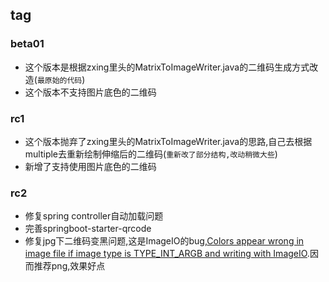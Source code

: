 ## tag

### beta01
- 这个版本是根据zxing里头的MatrixToImageWriter.java的二维码生成方式改造(`最原始的代码`)
- 这个版本不支持图片底色的二维码

### rc1
- 这个版本抛弃了zxing里头的MatrixToImageWriter.java的思路,自己去根据multiple去重新绘制伸缩后的二维码(`重新改了部分结构,改动稍微大些`)
- 新增了支持使用图片底色的二维码

### rc2
- 修复spring controller自动加载问题
- 完善springboot-starter-qrcode
- 修复jpg下二维码变黑问题,这是ImageIO的bug,[Colors appear wrong in image file if image type is TYPE_INT_ARGB and writing with ImageIO](https://stackoverflow.com/questions/23734280/colors-appear-wrong-in-image-file-if-image-type-is-type-int-argb-and-writing-wit).因而推荐png,效果好点
